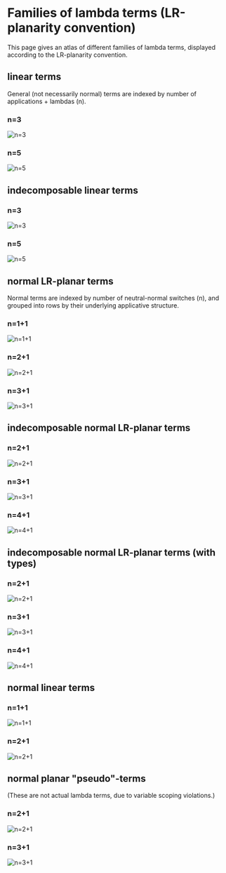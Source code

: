 # Families of lambda terms (LR-planarity convention)

This page gives an atlas of different families of lambda terms, displayed
according to the LR-planarity convention.

## linear terms
General (not necessarily normal) terms are indexed by number of applications + lambdas (n).

### n=3
![n=3](https://rawgit.com/noamz/linlam-gos/master/diagrams/linearLR3.svg)
### n=5
![n=5](https://rawgit.com/noamz/linlam-gos/master/diagrams/linearLR5.svg)

## indecomposable linear terms

### n=3
![n=3](https://rawgit.com/noamz/linlam-gos/master/diagrams/indecompLR3.svg)
### n=5
![n=5](https://rawgit.com/noamz/linlam-gos/master/diagrams/indecompLR5.svg)

## normal LR-planar terms
Normal terms are indexed by number of neutral-normal switches (n), and grouped into rows by their underlying applicative structure.

### n=1+1
![n=1+1](https://rawgit.com/noamz/linlam-gos/master/diagrams/nptLR1.svg)
### n=2+1
![n=2+1](https://rawgit.com/noamz/linlam-gos/master/diagrams/nptLR2.svg)
### n=3+1
![n=3+1](https://rawgit.com/noamz/linlam-gos/master/diagrams/nptLR3.svg)

## indecomposable normal LR-planar terms
### n=2+1
![n=2+1](https://rawgit.com/noamz/linlam-gos/master/diagrams/nptiLR2.svg)
### n=3+1
![n=3+1](https://rawgit.com/noamz/linlam-gos/master/diagrams/nptiLR3.svg)
### n=4+1
![n=4+1](https://rawgit.com/noamz/linlam-gos/master/diagrams/nptiLR4.svg)

## indecomposable normal LR-planar terms (with types)
### n=2+1
![n=2+1](https://rawgit.com/noamz/linlam-gos/master/diagrams/nptiLRtypes2.svg)
### n=3+1
![n=3+1](https://rawgit.com/noamz/linlam-gos/master/diagrams/nptiLRtypes3.svg)
### n=4+1
![n=4+1](https://rawgit.com/noamz/linlam-gos/master/diagrams/nptiLRtypes4.svg)

## normal linear terms

### n=1+1
![n=1+1](https://rawgit.com/noamz/linlam-gos/master/diagrams/nltLR1.svg)
### n=2+1
![n=2+1](https://rawgit.com/noamz/linlam-gos/master/diagrams/nltLR2.svg)

## normal planar "pseudo"-terms

(These are not actual lambda terms, due to variable scoping violations.)

### n=2+1
![n=2+1](https://rawgit.com/noamz/linlam-gos/master/diagrams/pseudo-npt2.svg)
### n=3+1
![n=3+1](https://rawgit.com/noamz/linlam-gos/master/diagrams/pseudo-npt3.svg)
